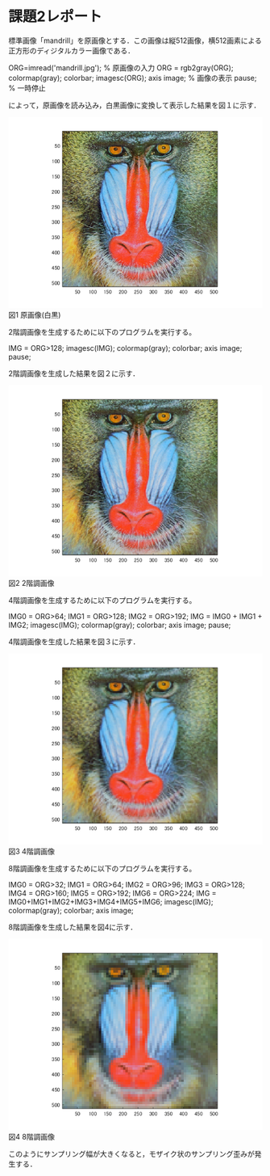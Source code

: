 # 課題2レポート

標準画像「mandrill」を原画像とする．この画像は縦512画像，横512画素による正方形のディジタルカラー画像である．

ORG=imread('mandrill.jpg'); % 原画像の入力
ORG = rgb2gray(ORG); colormap(gray); colorbar;
imagesc(ORG); axis image; % 画像の表示
pause; % 一時停止

によって，原画像を読み込み，白黒画像に変換して表示した結果を図１に示す．

![原画像](https://github.com/juntdu/lecture_image_processing/blob/master/image/org_img.png)  
図1 原画像(白黒)

2階調画像を生成するために以下のプログラムを実行する。

IMG = ORG>128;
imagesc(IMG); colormap(gray); colorbar;  axis image;
pause;

2階調画像を生成した結果を図２に示す．

![原画像](https://github.com/juntdu/lecture_image_processing/blob/master/image/kadai1_1.png)  
図2 2階調画像

4階調画像を生成するために以下のプログラムを実行する。

IMG0 = ORG>64;
IMG1 = ORG>128;
IMG2 = ORG>192;
IMG = IMG0 + IMG1 + IMG2;
imagesc(IMG); colormap(gray); colorbar;  axis image;
pause;

4階調画像を生成した結果を図３に示す．

![原画像](https://github.com/juntdu/lecture_image_processing/blob/master/image/kadai1_2.png)  
図3 4階調画像

8階調画像を生成するために以下のプログラムを実行する。

IMG0 = ORG>32;
IMG1 = ORG>64;
IMG2 = ORG>96;
IMG3 = ORG>128;
IMG4 = ORG>160;
IMG5 = ORG>192;
IMG6 = ORG>224;
IMG = IMG0+IMG1+IMG2+IMG3+IMG4+IMG5+IMG6;
imagesc(IMG); colormap(gray); colorbar; axis image;

8階調画像を生成した結果を図4に示す．

![原画像](https://github.com/juntdu/lecture_image_processing/blob/master/image/kadai1_3.png)  
図4 8階調画像

このようにサンプリング幅が大きくなると，モザイク状のサンプリング歪みが発生する．
